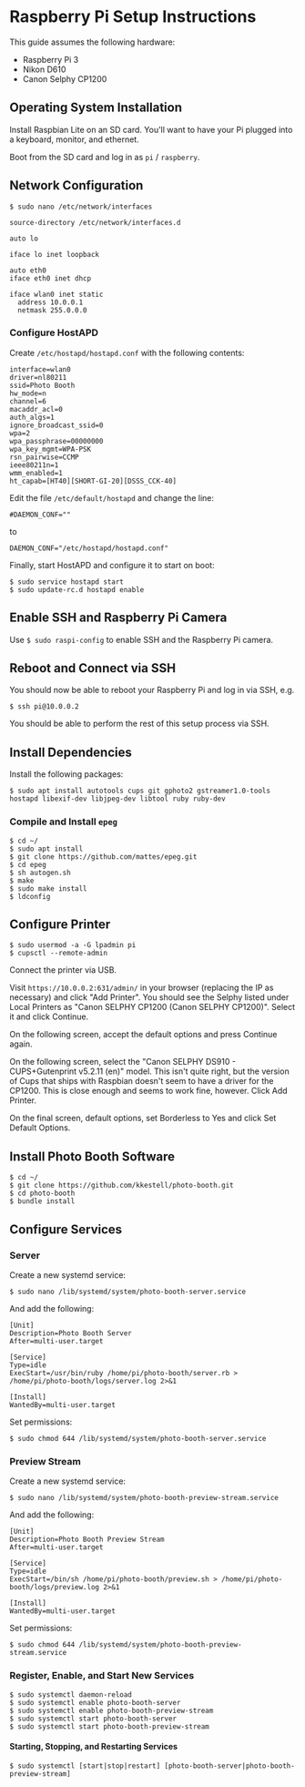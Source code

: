 # Raspberry Pi Setup Instructions

This guide assumes the following hardware:

* Raspberry Pi 3
* Nikon D610
* Canon Selphy CP1200

## Operating System Installation

Install Raspbian Lite on an SD card. You'll want to have your Pi plugged into a keyboard, monitor, and ethernet.

Boot from the SD card and log in as `pi` / `raspberry`.

## Network Configuration

```
$ sudo nano /etc/network/interfaces
```

```
source-directory /etc/network/interfaces.d

auto lo

iface lo inet loopback

auto eth0
iface eth0 inet dhcp

iface wlan0 inet static
  address 10.0.0.1
  netmask 255.0.0.0
```

### Configure HostAPD

Create `/etc/hostapd/hostapd.conf` with the following contents:

```
interface=wlan0
driver=nl80211
ssid=Photo Booth
hw_mode=n
channel=6
macaddr_acl=0
auth_algs=1
ignore_broadcast_ssid=0
wpa=2
wpa_passphrase=00000000
wpa_key_mgmt=WPA-PSK
rsn_pairwise=CCMP
ieee80211n=1
wmm_enabled=1
ht_capab=[HT40][SHORT-GI-20][DSSS_CCK-40]
```

Edit the file `/etc/default/hostapd` and change the line:

```
#DAEMON_CONF=""
```

to

```
DAEMON_CONF="/etc/hostapd/hostapd.conf"
```

Finally, start HostAPD and configure it to start on boot:

```
$ sudo service hostapd start
$ sudo update-rc.d hostapd enable
```

## Enable SSH and Raspberry Pi Camera

Use `$ sudo raspi-config` to enable SSH and the Raspberry Pi camera.

## Reboot and Connect via SSH

You should now be able to reboot your Raspberry Pi and log in via SSH, e.g.

```
$ ssh pi@10.0.0.2
```

You should be able to perform the rest of this setup process via SSH.

## Install Dependencies

Install the following packages:

```
$ sudo apt install autotools cups git gphoto2 gstreamer1.0-tools hostapd libexif-dev libjpeg-dev libtool ruby ruby-dev
```

### Compile and Install `epeg`

```
$ cd ~/
$ sudo apt install
$ git clone https://github.com/mattes/epeg.git
$ cd epeg
$ sh autogen.sh
$ make
$ sudo make install
$ ldconfig
```

## Configure Printer

```
$ sudo usermod -a -G lpadmin pi
$ cupsctl --remote-admin
```

Connect the printer via USB.

Visit `https://10.0.0.2:631/admin/` in your browser (replacing the IP as necessary) and click "Add Printer". You should see the Selphy listed under Local Printers as "Canon SELPHY CP1200 (Canon SELPHY CP1200)". Select it and click Continue.

On the following screen, accept the default options and press Continue again.

On the following screen, select the "Canon SELPHY DS910 - CUPS+Gutenprint v5.2.11 (en)" model. This isn't quite right, but the version of Cups that ships with Raspbian doesn't seem to have a driver for the CP1200. This is close enough and seems to work fine, however. Click Add Printer.

On the final screen, default options, set Borderless to Yes and click Set Default Options.

## Install Photo Booth Software

```
$ cd ~/
$ git clone https://github.com/kkestell/photo-booth.git
$ cd photo-booth
$ bundle install
```

## Configure Services

### Server

Create a new systemd service:

```
$ sudo nano /lib/systemd/system/photo-booth-server.service
```

And add the following:

```
[Unit]
Description=Photo Booth Server
After=multi-user.target

[Service]
Type=idle
ExecStart=/usr/bin/ruby /home/pi/photo-booth/server.rb > /home/pi/photo-booth/logs/server.log 2>&1

[Install]
WantedBy=multi-user.target
```

Set permissions:

```
$ sudo chmod 644 /lib/systemd/system/photo-booth-server.service
```

### Preview Stream

Create a new systemd service:

```
$ sudo nano /lib/systemd/system/photo-booth-preview-stream.service
```

And add the following:

```
[Unit]
Description=Photo Booth Preview Stream
After=multi-user.target

[Service]
Type=idle
ExecStart=/bin/sh /home/pi/photo-booth/preview.sh > /home/pi/photo-booth/logs/preview.log 2>&1

[Install]
WantedBy=multi-user.target
```

Set permissions:

```
$ sudo chmod 644 /lib/systemd/system/photo-booth-preview-stream.service
```

### Register, Enable, and Start New Services

```
$ sudo systemctl daemon-reload
$ sudo systemctl enable photo-booth-server
$ sudo systemctl enable photo-booth-preview-stream
$ sudo systemctl start photo-booth-server
$ sudo systemctl start photo-booth-preview-stream
```

#### Starting, Stopping, and Restarting Services

```
$ sudo systemctl [start|stop|restart] [photo-booth-server|photo-booth-preview-stream]
```